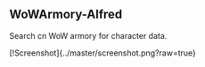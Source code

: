 ## WoWArmory-Alfred

Search cn WoW armory for character data.

[!Screenshot]{../master/screenshot.png?raw=true}